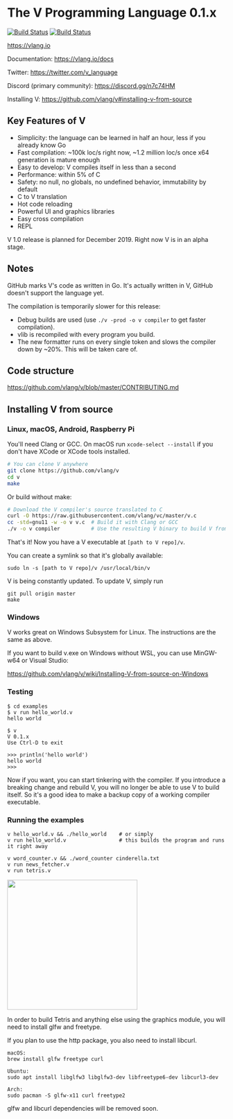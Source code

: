 # The V Programming Language 0.1.x

[![Build Status](https://dev.azure.com/alexander0785/vlang/_apis/build/status/vlang-CI?branchName=master)](https://dev.azure.com/alexander0785/vlang/_build/latest?definitionId=1&branchName=master) [![Build Status](https://travis-ci.org/vlang/v.svg?branch=master)](https://travis-ci.org/vlang/v)

https://vlang.io

Documentation: https://vlang.io/docs

Twitter: https://twitter.com/v_language

Discord (primary community): https://discord.gg/n7c74HM

Installing V: https://github.com/vlang/v#installing-v-from-source


## Key Features of V

- Simplicity: the language can be learned in half an hour, less if you already know Go
- Fast compilation: ~100k loc/s right now, ~1.2 million loc/s once x64 generation is mature enough
- Easy to develop: V compiles itself in less than a second
- Performance: within 5% of C
- Safety: no null, no globals, no undefined behavior, immutability by default
- C to V translation
- Hot code reloading
- Powerful UI and graphics libraries
- Easy cross compilation
- REPL

V 1.0 release is planned for December 2019. Right now V is in an alpha stage. 

## Notes

GitHub marks V's code as written in Go. It's actually written in V, GitHub doesn't support the language yet.

The compilation is temporarily slower for this release:

- Debug builds are used (use `./v -prod -o v compiler` to get faster compilation).
- vlib is recompiled with every program you build.
- The new formatter runs on every single token and slows the compiler down by ~20%. This will be taken care of.


## Code structure

https://github.com/vlang/v/blob/master/CONTRIBUTING.md

## Installing V from source

### Linux, macOS, Android, Raspberry Pi

You'll need Clang or GCC. On macOS run `xcode-select --install` if you don't have XCode or XCode tools installed.

```bash
# You can clone V anywhere
git clone https://github.com/vlang/v
cd v
make
```
Or build without make:
```bash
# Download the V compiler's source translated to C
curl -O https://raw.githubusercontent.com/vlang/vc/master/v.c
cc -std=gnu11 -w -o v v.c  # Build it with Clang or GCC
./v -o v compiler          # Use the resulting V binary to build V from V source
```

That's it! Now you have a V executable at `[path to V repo]/v`.

You can create a symlink so that it's globally available:

```
sudo ln -s [path to V repo]/v /usr/local/bin/v
```

V is being constantly updated. To update V, simply run

```
git pull origin master
make
```


### Windows

V works great on Windows Subsystem for Linux. The instructions are the same as above.

If you want to build v.exe on Windows without WSL, you can use MinGW-w64 or Visual Studio:

https://github.com/vlang/v/wiki/Installing-V-from-source-on-Windows




### Testing

```
$ cd examples
$ v run hello_world.v
hello world

$ v
V 0.1.x
Use Ctrl-D to exit

>>> println('hello world')
hello world
>>>
```

Now if you want, you can start tinkering with the compiler. If you introduce a breaking change and rebuild V, you will no longer be able to use V to build itself. So it's a good idea to make a backup copy of a working compiler executable.


### Running the examples

```
v hello_world.v && ./hello_world    # or simply
v run hello_world.v                 # this builds the program and runs it right away

v word_counter.v && ./word_counter cinderella.txt
v run news_fetcher.v
v run tetris.v
```

<img src='https://raw.githubusercontent.com/vlang/v/master/examples/tetris/screenshot.png' width=300>


In order to build Tetris and anything else using the graphics module, you will need to install glfw and freetype.

If you plan to use the http package, you also need to install libcurl.

```
macOS:
brew install glfw freetype curl

Ubuntu:
sudo apt install libglfw3 libglfw3-dev libfreetype6-dev libcurl3-dev

Arch:
sudo pacman -S glfw-x11 curl freetype2
```

glfw and libcurl dependencies will be removed soon.
